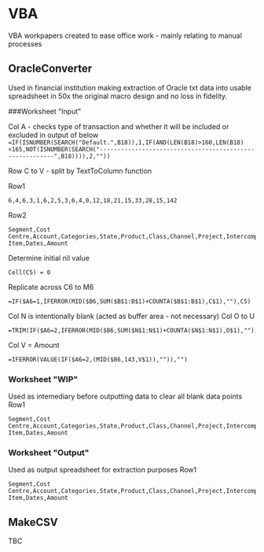 # VBA
VBA workpapers created to ease office work - mainly relating to manual processes


## OracleConverter
Used in financial institution making extraction of Oracle txt data into usable spreadsheet in 50x the original macro design and no loss in fidelity.

###Worksheet "Input"

Col A - checks type of transaction and whether it will be included or excluded in output of below
```=IF(ISNUMBER(SEARCH("Default.",B18)),1,IF(AND(LEN(B18)>160,LEN(B18)<165,NOT(ISNUMBER(SEARCH("---------------------------------------------------------",B18)))),2,""))```

Row C to V - split by TextToColumn function

Row1
```
6,4,6,3,1,6,2,5,3,6,4,0,12,18,21,15,33,28,15,142
```
Row2
```
Segment,Cost Centre,Account,Categories,State,Product,Class,Channel,Project,Intercompany,Spare,n,Source,Category,Batch,Number,Description,Line Item,Dates,Amount
```

Determine initial nil value
```
Cell(C5) = 0
```

Replicate across C6 to M6
```
=IF($A6=1,IFERROR(MID($B6,SUM($B$1:B$1)+COUNTA($B$1:B$1),C$1),""),C5)
```

Col N is intentionally blank (acted as buffer area - not necessary)
Col O to U
```
=TRIM(IF($A6=2,IFERROR(MID($B6,SUM($N$1:N$1)+COUNTA($N$1:N$1),O$1),""),""))
```
Col V = Amount
```
=IFERROR(VALUE(IF($A6=2,(MID($B6,143,V$1)),"")),"")
```

### Worksheet "WIP"
Used as intemediary before outputting data to clear all blank data points
Row1
```
Segment,Cost Centre,Account,Categories,State,Product,Class,Channel,Project,Intercompany,Spare,n,Source,Category,Batch,Number,Description,Line Item,Dates,Amount
```

### Worksheet "Output"
Used as output spreadsheet for extraction purposes
Row1
```
Segment,Cost Centre,Account,Categories,State,Product,Class,Channel,Project,Intercompany,Spare,n,Source,Category,Batch,Number,Description,Line Item,Dates,Amount
```


## MakeCSV
TBC




